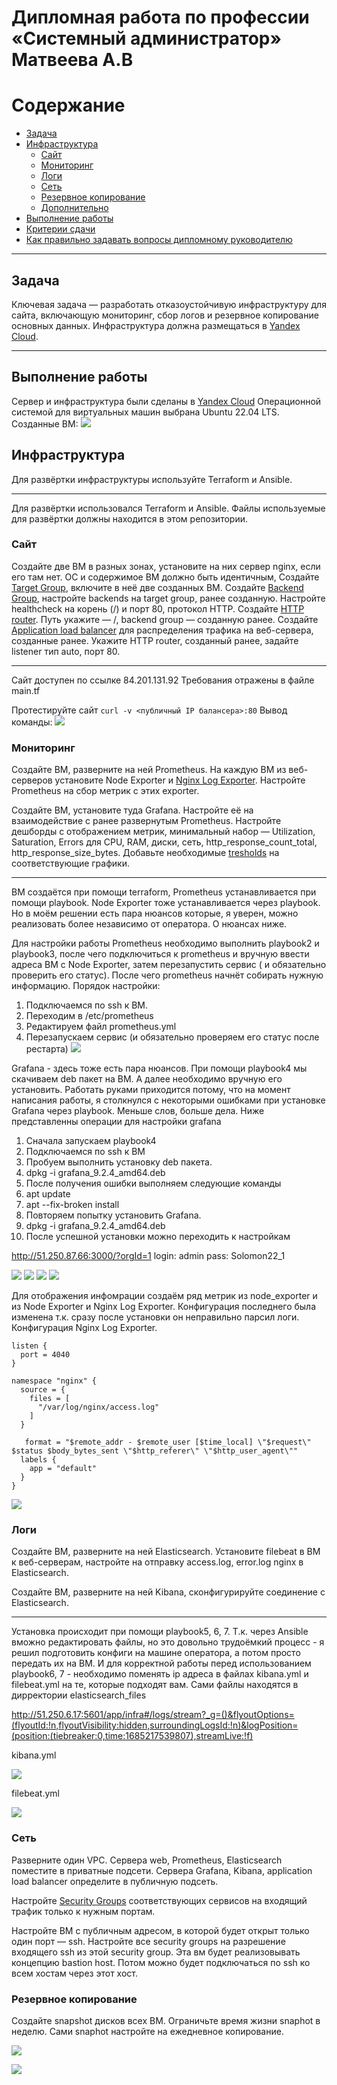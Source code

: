 
#  Дипломная работа по профессии «Системный администратор» Матвеева А.В

Содержание
==========
* [Задача](#Задача)
* [Инфраструктура](#Инфраструктура)
    * [Сайт](#Сайт)
    * [Мониторинг](#Мониторинг)
    * [Логи](#Логи)
    * [Сеть](#Сеть)
    * [Резервное копирование](#Резервное-копирование)
    * [Дополнительно](#Дополнительно)
* [Выполнение работы](#Выполнение-работы)
* [Критерии сдачи](#Критерии-сдачи)
* [Как правильно задавать вопросы дипломному руководителю](#Как-правильно-задавать-вопросы-дипломному-руководителю) 

---------
## Задача
Ключевая задача — разработать отказоустойчивую инфраструктуру для сайта, включающую мониторинг, сбор логов и резервное копирование основных данных. Инфраструктура должна размещаться в [Yandex Cloud](https://cloud.yandex.com/).

---
## Выполнение работы
Сервер и инфраструктура были сделаны в  [Yandex Cloud](https://cloud.yandex.com/) Операционной системой для виртуальных машин выбрана Ubuntu 22.04 LTS.
Созданные ВМ:
![](./img/ВМ.JPG)

## Инфраструктура
Для развёртки инфраструктуры используйте Terraform и Ansible. 

---

Для развёртки использовался Terraform и Ansible.
Файлы используемые для развёртки должны находится в этом репозитории.


### Сайт
Создайте две ВМ в разных зонах, установите на них сервер nginx, если его там нет. ОС и содержимое ВМ должно быть идентичным, 
Создайте [Target Group](https://cloud.yandex.com/docs/application-load-balancer/concepts/target-group), включите в неё две созданных ВМ.
Создайте [Backend Group](https://cloud.yandex.com/docs/application-load-balancer/concepts/backend-group), настройте backends на target group, ранее созданную. Настройте healthcheck на корень (/) и порт 80, протокол HTTP.
Создайте [HTTP router](https://cloud.yandex.com/docs/application-load-balancer/concepts/http-router). Путь укажите — /, backend group — созданную ранее.
Создайте [Application load balancer](https://cloud.yandex.com/en/docs/application-load-balancer/) для распределения трафика на веб-сервера, созданные ранее. Укажите HTTP router, созданный ранее, задайте listener тип auto, порт 80.

---

Сайт доступен по ссылке 84.201.131.92
Требования отражены в файле main.tf

Протестируйте сайт
`curl -v <публичный IP балансера>:80` 
Вывод команды:
![](./img/img1.jpg)


### Мониторинг
Создайте ВМ, разверните на ней Prometheus. На каждую ВМ из веб-серверов установите Node Exporter и [Nginx Log Exporter](https://github.com/martin-helmich/prometheus-nginxlog-exporter). Настройте Prometheus на сбор метрик с этих exporter.

Создайте ВМ, установите туда Grafana. Настройте её на взаимодействие с ранее развернутым Prometheus. Настройте дешборды с отображением метрик, минимальный набор — Utilization, Saturation, Errors для CPU, RAM, диски, сеть, http_response_count_total, http_response_size_bytes. Добавьте необходимые [tresholds](https://grafana.com/docs/grafana/latest/panels/thresholds/) на соответствующие графики.

---

ВМ создаётся при помощи terraform, Prometheus устанавливается при помощи playbook. 
Node Exporter тоже устанавливается через playbook. 
Но в моём решении есть пара нюансов которые, я уверен, можно реализовать более независимо от оператора. О нюансах ниже.

Для настройки работы Prometheus необходимо выполнить playbook2 и playbook3, после чего подключиться к prometheus и вручную ввести адреса ВМ с Node Exporter, затем перезапустить сервис ( и обязательно проверить его статус). После чего prometheus начнёт собирать нужную информацию.
Порядок настройки:
1) Подключаемся по ssh к ВМ.
2) Переходим в /etc/prometheus
3) Редактируем файл prometheus.yml
4) Перезапускаем сервис (и обязательно проверяем его статус после рестарта)
![](./img/img2.jpg)



Grafana - здесь тоже есть пара нюансов. При помощи playbook4 мы скачиваем deb пакет на ВМ. А далее необходимо вручную его установить. Работать руками приходится потому, что на момент написания работы, я столкнулся с некоторыми ошибками при установке Grafana через playbook. Меньше слов, больше дела. Ниже представленны операции для настройки grafana
1) Сначала запускаем playbook4 
2) Подключаемся по ssh к ВМ
3) Пробуем выполнить установку deb пакета. 
4) dpkg -i grafana_9.2.4_amd64.deb
5) После получения ошибки выполняем следующие команды
6) apt update
7) apt --fix-broken install
8) Повторяем попытку установить Grafana. 
9) dpkg -i grafana_9.2.4_amd64.deb
10) После успешной установки можно переходить к настройкам

http://51.250.87.66:3000/?orgId=1
login:   admin
pass:    Solomon22_1

![](./img/g2.jpg)
![](./img/g4.jpg)
![](./img/g1.jpg)
![](./img/g3.jpg)

Для отображения инфомрации создаём ряд метрик из node_exporter и из Node Exporter и Nginx Log Exporter.
Конфигурация последнего была изменена т.к. сразу после установки он неправильно парсил логи.
Конфигурация Nginx Log Exporter.

```nginx
listen {
  port = 4040
}

namespace "nginx" {
  source = {
    files = [
      "/var/log/nginx/access.log"
    ]
  }

   format = "$remote_addr - $remote_user [$time_local] \"$request\" $status $body_bytes_sent \"$http_referer\" \"$http_user_agent\""
  labels {
    app = "default"
  }
}
```

![](img/m_final.png)



### Логи
Cоздайте ВМ, разверните на ней Elasticsearch. Установите filebeat в ВМ к веб-серверам, настройте на отправку access.log, error.log nginx в Elasticsearch.

Создайте ВМ, разверните на ней Kibana, сконфигурируйте соединение с Elasticsearch.

---

Установка происходит при помощи playbook5, 6, 7.
Т.к. через Ansible вможно редактировать файлы, но это довольно трудоёмкий процесс - я решил подготовить конфиги на машине оператора, а потом просто передать их на ВМ.
И для корректной работы перед использованием playbook6, 7 - необходимо поменять ip адреса в файлах kibana.yml и filebeat.yml на те, которые подходят вам. Сами файлы находятся в дирректории elasticsearch_files

http://51.250.6.17:5601/app/infra#/logs/stream?_g=()&flyoutOptions=(flyoutId:!n,flyoutVisibility:hidden,surroundingLogsId:!n)&logPosition=(position:(tiebreaker:0,time:1685217539807),streamLive:!f)

kibana.yml

![](./img/e1.jpg)

filebeat.yml

![](./img/e2.jpg)



### Сеть
Разверните один VPC. Сервера web, Prometheus, Elasticsearch поместите в приватные подсети. Сервера Grafana, Kibana, application load balancer определите в публичную подсеть.

Настройте [Security Groups](https://cloud.yandex.com/docs/vpc/concepts/security-groups) соответствующих сервисов на входящий трафик только к нужным портам.

Настройте ВМ с публичным адресом, в которой будет открыт только один порт — ssh. Настройте все security groups на разрешение входящего ssh из этой security group. Эта вм будет реализовывать концепцию bastion host. Потом можно будет подключаться по ssh ко всем хостам через этот хост.



### Резервное копирование
Создайте snapshot дисков всех ВМ. Ограничьте время жизни snaphot в неделю. Сами snaphot настройте на ежедневное копирование.

![](./img/y1.jpg)

![](./img/y2.jpg)







